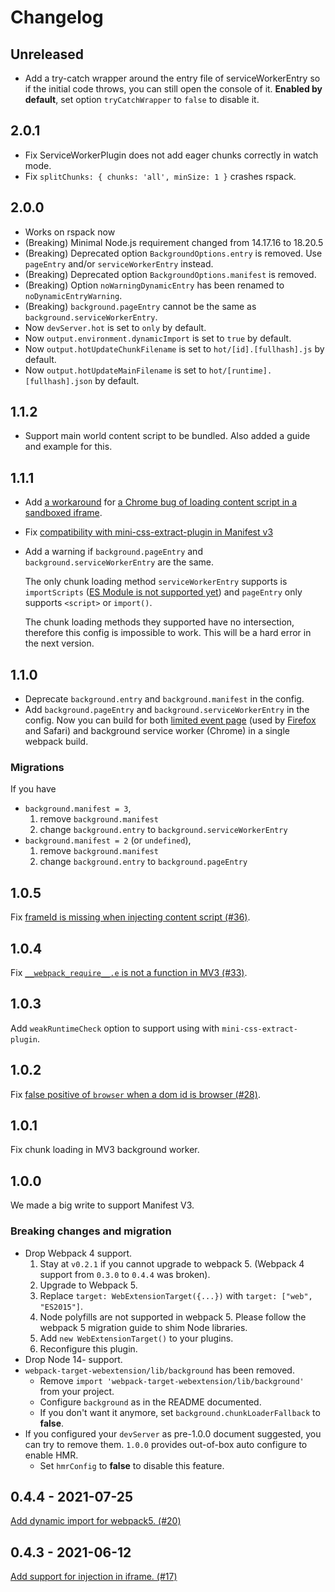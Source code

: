# Changelog

## Unreleased

- Add a try-catch wrapper around the entry file of serviceWorkerEntry so if the initial code throws, you can still open the console of it.
  **Enabled by default**, set option `tryCatchWrapper` to `false` to disable it.

## 2.0.1

- Fix ServiceWorkerPlugin does not add eager chunks correctly in watch mode.
- Fix `splitChunks: { chunks: 'all', minSize: 1 }` crashes rspack.

## 2.0.0

- Works on rspack now
- (Breaking) Minimal Node.js requirement changed from 14.17.16 to 18.20.5
- (Breaking) Deprecated option `BackgroundOptions.entry` is removed. Use `pageEntry` and/or `serviceWorkerEntry` instead.
- (Breaking) Deprecated option `BackgroundOptions.manifest` is removed.
- (Breaking) Option `noWarningDynamicEntry` has been renamed to `noDynamicEntryWarning`.
- (Breaking) `background.pageEntry` cannot be the same as `background.serviceWorkerEntry`.
- Now `devServer.hot` is set to `only` by default.
- Now `output.environment.dynamicImport` is set to `true` by default.
- Now `output.hotUpdateChunkFilename` is set to `hot/[id].[fullhash].js` by default.
- Now `output.hotUpdateMainFilename` is set to `hot/[runtime].[fullhash].json` by default.

## 1.1.2

- Support main world content script to be bundled. Also added a guide and example for this.

## 1.1.1

- Add [a workaround](https://github.com/awesome-webextension/webpack-target-webextension/pull/42) for [a Chrome bug of loading content script in a sandboxed iframe](https://github.com/awesome-webextension/webpack-target-webextension/issues/41).
- Fix [compatibility with mini-css-extract-plugin in Manifest v3](https://github.com/awesome-webextension/webpack-target-webextension/issues/43)
- Add a warning if `background.pageEntry` and `background.serviceWorkerEntry` are the same.

  The only chunk loading method `serviceWorkerEntry` supports is  `importScripts` ([ES Module is not supported yet](https://github.com/awesome-webextension/webpack-target-webextension/issues/24)) and `pageEntry` only supports `<script>` or `import()`.

  The chunk loading methods they supported have no intersection, therefore this config is impossible to work. This will be a hard error in the next version.

## 1.1.0

- Deprecate `background.entry` and `background.manifest` in the config.
- Add `background.pageEntry` and `background.serviceWorkerEntry` in the config. Now you can build for both [limited event page](https://github.com/w3c/webextensions/issues/134) (used by [Firefox](https://developer.mozilla.org/en-US/docs/Mozilla/Add-ons/WebExtensions/Background_scripts) and Safari) and background service worker (Chrome) in a single webpack build.

### Migrations

If you have

- `background.manifest = 3`,
  1. remove `background.manifest`
  2. change `background.entry` to `background.serviceWorkerEntry`
- `background.manifest = 2` (or `undefined`),
  1. remove `background.manifest`
  2. change `background.entry` to `background.pageEntry`

## 1.0.5

Fix [frameId is missing when injecting content script (#36)](https://github.com/awesome-webextension/webpack-target-webextension/pull/36).

## 1.0.4

Fix [`__webpack_require__.e` is not a function in MV3 (#33)](https://github.com/awesome-webextension/webpack-target-webextension/issues/33).

## 1.0.3

Add `weakRuntimeCheck` option to support using with `mini-css-extract-plugin`.

## 1.0.2

Fix [false positive of `browser` when a dom id is browser (#28)](https://github.com/awesome-webextension/webpack-target-webextension/issues/28).

## 1.0.1

Fix chunk loading in MV3 background worker.

## 1.0.0

We made a big write to support Manifest V3.

### Breaking changes and migration

- Drop Webpack 4 support.
  1. Stay at `v0.2.1` if you cannot upgrade to webpack 5.
     (Webpack 4 support from `0.3.0` to `0.4.4` was broken).
  1. Upgrade to Webpack 5.
  1. Replace `target: WebExtensionTarget({...})` with `target: ["web", "ES2015"]`.
  1. Node polyfills are not supported in webpack 5.
     Please follow the webpack 5 migration guide to shim Node libraries.
  1. Add `new WebExtensionTarget()` to your plugins.
  1. Reconfigure this plugin.
- Drop Node 14- support.
- `webpack-target-webextension/lib/background` has been removed.
  - Remove `import 'webpack-target-webextension/lib/background'` from your project.
  - Configure `background` as in the README documented.
  - If you don't want it anymore, set `background.chunkLoaderFallback` to **false**.
- If you configured your `devServer` as pre-1.0.0 document suggested,
  you can try to remove them. `1.0.0` provides out-of-box auto configure to enable HMR.
  - Set `hmrConfig` to **false** to disable this feature.

## 0.4.4 - 2021-07-25

[Add dynamic import for webpack5. (#20)](https://github.com/awesome-webextension/webpack-target-webextension/pull/20)

## 0.4.3 - 2021-06-12

[Add support for injection in iframe. (#17)](https://github.com/awesome-webextension/webpack-target-webextension/pull/17)
